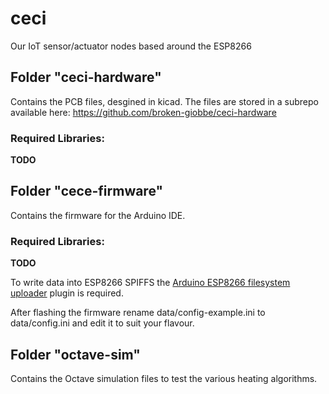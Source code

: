 # ceci
Our IoT sensor/actuator nodes based around the ESP8266

## Folder "ceci-hardware"
Contains the PCB files, desgined in kicad. The files are stored in a subrepo
available here:
https://github.com/broken-giobbe/ceci-hardware

### Required Libraries:
**TODO**

## Folder "cece-firmware"
Contains the firmware for the Arduino IDE.

### Required Libraries:
**TODO**

To write data into ESP8266 SPIFFS the
[Arduino ESP8266 filesystem uploader](https://github.com/esp8266/arduino-esp8266fs-plugin)
plugin is required.

After flashing the firmware rename data/config-example.ini to data/config.ini
and edit it to suit your flavour.

## Folder "octave-sim"
Contains the Octave simulation files to test the various heating algorithms.

